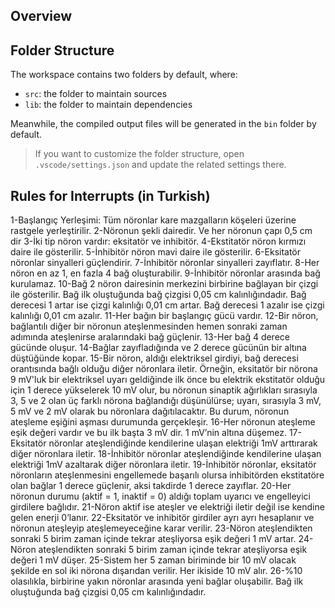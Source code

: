 ## Overview



## Folder Structure

The workspace contains two folders by default, where:

- `src`: the folder to maintain sources
- `lib`: the folder to maintain dependencies

Meanwhile, the compiled output files will be generated in the `bin` folder by default.

> If you want to customize the folder structure, open `.vscode/settings.json` and update the related settings there.

## Rules for Interrupts (in Turkish)

1-Başlangıç Yerleşimi: Tüm nöronlar kare mazgalların köşeleri üzerine rastgele yerleştirilir. 
2-Nöronun şekli dairedir. Ve her nöronun çapı 0,5 cm dir
3-İki tip nöron vardır: eksitatör ve inhibitör. 
4-Ekstitatör nöron kırmızı daire ile gösterilir.
5-İnhibitör nöron mavi daire ile gösterilir.
6-Eksitatör nöronlar sinyalleri güçlendirir.
7-İnhibitör nöronlar sinyalleri zayıflatır.
8-Her nöron en az 1, en fazla 4 bağ oluşturabilir. 
9-İnhibitör nöronlar arasında bağ kurulamaz.
10-Bağ 2 nöron dairesinin merkezini birbirine bağlayan bir çizgi ile gösterilir. Bağ ilk oluştuğunda bağ çizgisi 0,05 cm kalınlığındadır. Bağ  derecesi 1 artar ise çizgi kalınlığı 0,01 cm artar. Bağ  derecesi 1 azalır ise çizgi kalınlığı 0,01 cm azalır.
11-Her bağın bir başlangıç gücü vardır.
12-Bir nöron, bağlantılı diğer bir nöronun ateşlenmesinden hemen sonraki zaman adımında ateşlenirse aralarındaki bağ güçlenir.
13-Her bağ 4 derece gücünde oluşur.
14-Bağlar zayıfladığında ve 2 derece gücünün bir altına düştüğünde kopar.
15-Bir nöron, aldığı elektriksel girdiyi, bağ derecesi orantısında bağlı olduğu diğer nöronlara iletir. Örneğin, eksitatör bir nörona 9 mV'luk bir elektriksel uyarı geldiğinde ilk önce bu elektrik ekstitatör olduğu için 1 derece yükselerek 10 mV olur, bu nöronun sinaptik ağırlıkları sırasıyla 3, 5 ve 2 olan üç farklı nörona bağlandığı düşünülürse; uyarı, sırasıyla 3 mV, 5 mV ve 2 mV olarak bu nöronlara dağıtılacaktır. Bu durum, nöronun ateşleme eşiğini aşması durumunda gerçekleşir.
16-Her nöronun ateşleme eşik değeri vardır ve bu ilk başta 3 mV dir. 1 mV’nin altına düşemez.
17-Eksitatör nöronlar ateşlendiğinde kendilerine ulaşan elektriği 1mV arttırarak diğer nöronlara iletir. 
18-İnhibitör nöronlar ateşlendiğinde kendilerine ulaşan elektriği 1mV azaltarak diğer nöronlara iletir.
19-İnhibitör nöronlar, eksitatör nöronların ateşlenmesini engellemede başarılı olursa inhibitörden ekstitatöre olan bağlar 1 derece güçlenir, aksi takdirde 1 derece zayıflar.
20-Her nöronun durumu (aktif = 1, inaktif = 0) aldığı toplam uyarıcı ve engelleyici girdilere bağlıdır.
21-Nöron aktif ise ateşler ve elektriği iletir değil ise kendine gelen enerji 0’lanır. 
22-Eksitatör ve inhibitör girdiler ayrı ayrı hesaplanır ve nöronun ateşleyip ateşlemeyeceğine karar verilir.
23-Nöron ateşlendikten sonraki 5 birim zaman içinde tekrar ateşliyorsa eşik değeri 1 mV artar.
24-Nöron ateşlendikten sonraki 5 birim zaman içinde tekrar ateşliyorsa eşik değeri 1 mV düşer.
25-Sistem her 5 zaman biriminde bir 10 mV olacak şekilde en sol iki nörona dışarıdan verilir. Her ikiside 10 mV alır.
26-%10 olasılıkla, birbirine yakın nöronlar arasında yeni bağlar oluşabilir. Bağ ilk oluştuğunda bağ çizgisi 0,05 cm kalınlığındadır.